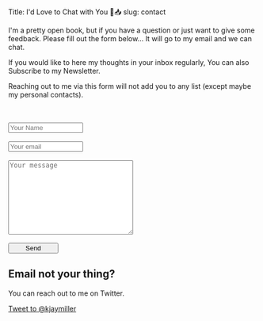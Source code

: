 Title: I'd Love to Chat with You 💙📥
slug: contact

<div class="row">
<div class="col-md-7">
I'm a pretty open book, but if you have a question or just want to give some feedback. Please fill out the form below... It will go to my email and we can chat.

If you would like to here my thoughts in your inbox regularly, You can also Subscribe to my Newsletter.

Reaching out to me via this form will not add you to any list (except maybe my personal contacts).

<form method="POST" action="https://formspree.io/kjaymiller@gmail.com">
	<br /> <br />  <input type="text" name="Name" placeholder="Your Name" style="width: 30%;">
	<br> <br />  <input type="email" name="email" placeholder="Your email" style="width: 30%;">
	<br /> <br />  <textarea name="message" style="min-width: 50%; height: 150px;" placeholder="Your message"></textarea>
	<br /> <br /> 
	<button type="submit" style="width: 20%;">Send</button>
</form>
  </div>
<div class="col-md-4">
<h2>Email not your thing?</h2>
You can reach out to me on Twitter.

<a href="https://twitter.com/intent/tweet?screen_name=kjaymiller" class="twitter-mention-button" data-related="prod_in_tech" data-show-count="false">Tweet to @kjaymiller</a><script async src="https://platform.twitter.com/widgets.js" charset="utf-8"></script>
</div>
</div>
